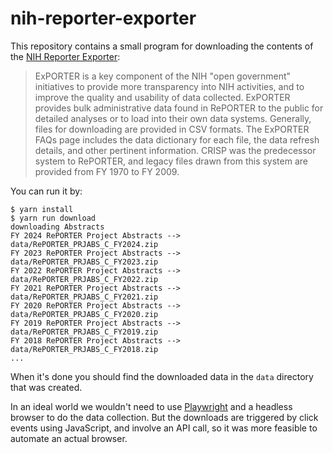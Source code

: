 # nih-reporter-exporter

This repository contains a small program for downloading the contents of the [NIH Reporter Exporter]:

> ExPORTER is a key component of the NIH "open government" initiatives to provide more transparency into NIH activities, and to improve the quality and usability of data collected. ExPORTER provides bulk administrative data found in RePORTER to the public for detailed analyses or to load into their own data systems. Generally, files for downloading are provided in CSV formats. The ExPORTER FAQs page includes the data dictionary for each file, the data refresh details, and other pertinent information. CRISP was the predecessor system to RePORTER, and legacy files drawn from this system are provided from FY 1970 to FY 2009. 

You can run it by:

```
$ yarn install
$ yarn run download
downloading Abstracts
FY 2024 RePORTER Project Abstracts --> data/RePORTER_PRJABS_C_FY2024.zip
FY 2023 RePORTER Project Abstracts --> data/RePORTER_PRJABS_C_FY2023.zip
FY 2022 RePORTER Project Abstracts --> data/RePORTER_PRJABS_C_FY2022.zip
FY 2021 RePORTER Project Abstracts --> data/RePORTER_PRJABS_C_FY2021.zip
FY 2020 RePORTER Project Abstracts --> data/RePORTER_PRJABS_C_FY2020.zip
FY 2019 RePORTER Project Abstracts --> data/RePORTER_PRJABS_C_FY2019.zip
FY 2018 RePORTER Project Abstracts --> data/RePORTER_PRJABS_C_FY2018.zip
...
```

When it's done you should find the downloaded data in the `data` directory that was created.

In an ideal world we wouldn't need to use [Playwright] and a headless browser to do the data collection. But the downloads are triggered by click events using JavaScript, and involve an API call, so it was more feasible to automate an actual browser.

[NIH Reporter Exporter]: https://reporter.nih.gov/exporter
[Playwright]: https://playwright.dev/
